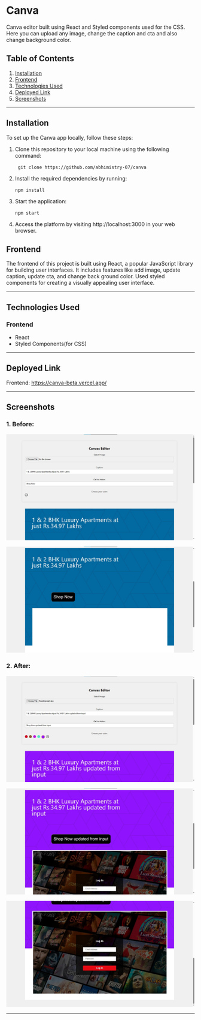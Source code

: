 # Canva

Canva editor built using React and Styled components used for the CSS. Here you can upload any image, change the caption and cta and also change background color.

## Table of Contents

1. [Installation](#installation)
2. [Frontend](#frontend)
3. [Technologies Used](#technologies-used)
4. [Deployed Link](#deployed-link)
5. [Screenshots](#screenshots)

---

## Installation

To set up the Canva app locally, follow these steps:

1. Clone this repository to your local machine using the following command:

   ```shell
    git clone https://github.com/abhimistry-07/canva
   ```

2. Install the required dependencies by running:

   ```shell
   npm install
   ```

3. Start the application:

   ```shell
   npm start
   ```

4. Access the platform by visiting http://localhost:3000 in your web browser.

## Frontend

The frontend of this project is built using React, a popular JavaScript library for building user interfaces. It includes features like add image, update caption, update cta, and change back ground color. Used styled components for creating a visually appealing user interface.

---

## Technologies Used

### Frontend

- React
- Styled Components(for CSS)

---

## Deployed Link

Frontend: https://canva-beta.vercel.app/

---

## Screenshots

### 1. Before:

![before](https://github.com/abhimistry-07/canva/blob/main/src/assets/Form%20Before.jpg)

![before](https://github.com/abhimistry-07/canva/blob/main/src/assets/Canvas%20before.jpg)

### 2. After:

![after](https://github.com/abhimistry-07/canva/blob/main/src/assets/Form%20after.jpg)

![after](https://github.com/abhimistry-07/canva/blob/main/src/assets/canvas%20after.jpg)

![after](https://github.com/abhimistry-07/canva/blob/main/src/assets/canvas%202.jpg)

---

